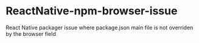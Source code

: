 # ReactNative-npm-browser-issue
React Native packager issue where package.json main file is not overriden by the browser field
